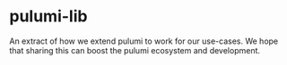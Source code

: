# pulumi-lib

An extract of how we extend pulumi to work for our use-cases.
We hope that sharing this can boost the pulumi ecosystem and development.

